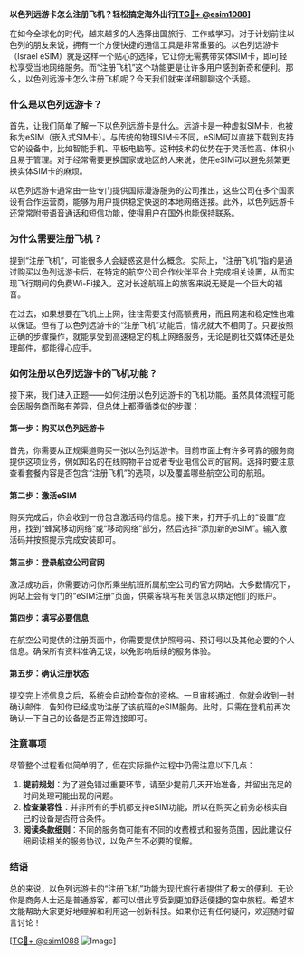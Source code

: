 **以色列远游卡怎么注册飞机？轻松搞定海外出行[[TG💪+ @esim1088](https://t.me/s/esim1088)]**

在如今全球化的时代，越来越多的人选择出国旅行、工作或学习。对于计划前往以色列的朋友来说，拥有一个方便快捷的通信工具是非常重要的。以色列远游卡（Israel eSIM）就是这样一个贴心的选择，它让你无需携带实体SIM卡，即可轻松享受当地网络服务。而“注册飞机”这个功能更是让许多用户感到新奇和便利。那么，以色列远游卡怎么注册飞机呢？今天我们就来详细聊聊这个话题。

### 什么是以色列远游卡？

首先，让我们简单了解一下以色列远游卡是什么。远游卡是一种虚拟SIM卡，也被称为eSIM（嵌入式SIM卡）。与传统的物理SIM卡不同，eSIM可以直接下载到支持它的设备中，比如智能手机、平板电脑等。这种技术的优势在于灵活性高、体积小且易于管理。对于经常需要更换国家或地区的人来说，使用eSIM可以避免频繁更换实体SIM卡的麻烦。

以色列远游卡通常由一些专门提供国际漫游服务的公司推出，这些公司在多个国家设有合作运营商，能够为用户提供稳定快速的本地网络连接。此外，以色列远游卡还常常附带语音通话和短信功能，使得用户在国外也能保持联系。

### 为什么需要注册飞机？

提到“注册飞机”，可能很多人会疑惑这是什么概念。实际上，“注册飞机”指的是通过购买以色列远游卡后，在特定的航空公司合作伙伴平台上完成相关设置，从而实现飞行期间的免费Wi-Fi接入。这对长途航班上的旅客来说无疑是一个巨大的福音。

在过去，如果想要在飞机上上网，往往需要支付高额费用，而且网速和稳定性也难以保证。但有了以色列远游卡的“注册飞机”功能后，情况就大不相同了。只要按照正确的步骤操作，就能享受到高速稳定的机上网络服务，无论是刷社交媒体还是处理邮件，都能得心应手。

### 如何注册以色列远游卡的飞机功能？

接下来，我们进入正题——如何注册以色列远游卡的飞机功能。虽然具体流程可能会因服务商而略有差异，但总体上都遵循类似的步骤：

#### 第一步：购买以色列远游卡

首先，你需要从正规渠道购买一张以色列远游卡。目前市面上有许多可靠的服务商提供这项业务，例如知名的在线购物平台或者专业电信公司的官网。选择时要注意查看套餐内容是否包含“注册飞机”的选项，以及覆盖哪些航空公司的航班。

#### 第二步：激活eSIM

购买完成后，你会收到一份包含激活码的信息。接下来，打开手机上的“设置”应用，找到“蜂窝移动网络”或“移动网络”部分，然后选择“添加新的eSIM”。输入激活码并按照提示完成安装即可。

#### 第三步：登录航空公司官网

激活成功后，你需要访问你所乘坐航班所属航空公司的官方网站。大多数情况下，网站上会有专门的“eSIM注册”页面，供乘客填写相关信息以绑定他们的账户。

#### 第四步：填写必要信息

在航空公司提供的注册页面中，你需要提供护照号码、预订号以及其他必要的个人信息。确保所有资料准确无误，以免影响后续的服务体验。

#### 第五步：确认注册状态

提交完上述信息之后，系统会自动检查你的资格。一旦审核通过，你就会收到一封确认邮件，告知你已经成功注册了该航班的eSIM服务。此时，只需在登机前再次确认一下自己的设备是否正常连接即可。

### 注意事项

尽管整个过程看似简单明了，但在实际操作过程中仍需注意以下几点：

1. **提前规划**：为了避免错过重要环节，请至少提前几天开始准备，并留出充足的时间处理可能出现的问题。
2. **检查兼容性**：并非所有的手机都支持eSIM功能，所以在购买之前务必核实自己的设备是否符合条件。
3. **阅读条款细则**：不同的服务商可能有不同的收费模式和服务范围，因此建议仔细阅读相关的服务协议，以免产生不必要的误解。

### 结语

总的来说，以色列远游卡的“注册飞机”功能为现代旅行者提供了极大的便利。无论你是商务人士还是普通游客，都可以借此享受到更加舒适便捷的空中旅程。希望本文能帮助大家更好地理解和利用这一创新科技。如果你还有任何疑问，欢迎随时留言讨论！

[[TG💪+ @esim1088](https://t.me/s/esim1088) ![Image](https://i.postimg.cc/4NQfJmqS/Snipaste-2025-05-13-00-14-12.png)]